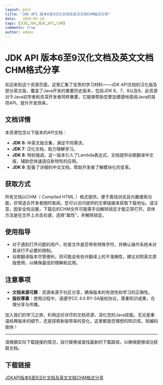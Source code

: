 ```yaml
---
layout: post
title: "JDK API 版本6至9汉化文档及英文文档CHM格式分享"
date:   2020-03-24
tags: [文档,JDK,版本,API,CHM]
comments: true
author: admin
---
```

# JDK API 版本6至9汉化文档及英文文档CHM格式分享

欢迎来到这个资源页面，这里汇集了宝贵的学习材料——JDK API文档的汉化版及部分英文版，覆盖了Java开发的重要历史版本，包括JDK 6、7、8以及9。此资源对于Java初学者和资深开发者同样重要，它能够帮助您更加便捷地查阅Java的各项API，提升开发效率。

## 文档详情

本资源包含以下版本的API文档：
- **JDK 6**: 中英文版合集，满足不同需求。
- **JDK 7**: 汉化文档，助力理解学习。
- **JDK 8**: 特别强调，这一版本引入了Lambda表达式，文档提供谷歌翻译中文版，辅助您快速适应新特性的应用。
- **JDK 9**: 配备了详细的中文文档，帮助开发者了解模块化的变革。

## 获取方式

所有文档以CHM（ Compiled HTML ）格式提供，便于离线浏览且内置搜索功能，非常适合开发者随时查阅。您可以访问提供的文章链接来获取下载地址。请注意，因安全性设置，下载后的CHM文件可能需手动解除锁定才能正常打开。具体方法是在文件上点击右键，选择“属性”，并解除锁定。

## 使用指导

- 对于遇到打开问题的用户，检查文件是否带有特殊字符，并确认操作系统未对其进行不必要的限制。
- 谷歌翻译版本尽管便利，但可能会有些许翻译上的不准确性，建议对照英文原版使用，以确保最佳的理解和应用。

## 注意事项

- **文档来源可靠**：资源来源于社区分享，确保版本的有效性和学习的正确性。
- **版权尊重**：使用过程中，请遵守CC 4.0 BY-SA版权协议，尊重知识成果，合理分享与传播。

加入我们的学习之旅，利用这份详尽的文档资源，深化您的Java技能。无论是重温经典版本的细节，还是探索新版带来的变化，这里都是您理想的知识库。祝编码愉快！

---

请根据实际下载链接的情况，自行替换或查找最新的下载路径，以确保能够成功获取文档。

## 下载链接

[JDKAPI版本6至9汉化文档及英文文档CHM格式分享](https://pan.quark.cn/s/0a2d24eab39b)